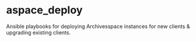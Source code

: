# aspace_deploy
Ansible playbooks for deploying Archivesspace instances for new clients &amp; upgrading existing clients.

